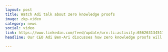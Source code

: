```yaml
---
layout: post
title: Watch Adi talk about zero knowledge proofs
image: zkp-video
category: news
social: video
link: https://www.linkedin.com/feed/update/urn:li:activity:6562631345112260608/
headline: Our CEO Adi Ben-Ari discusses how zero knowledge proofs will transform the way we exchange data.

---
```

